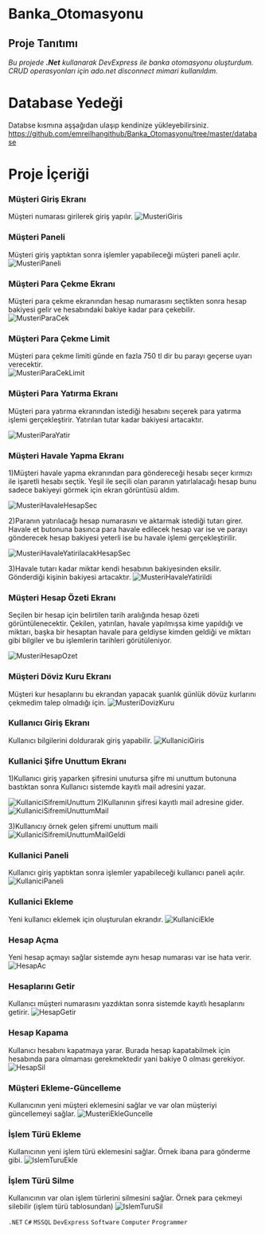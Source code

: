 # Banka_Otomasyonu

## Proje Tanıtımı 

*Bu projede **.Net** kullanarak DevExpress ile banka otomasyonu oluşturdum. CRUD operasyonları için ado.net disconnect mimari kullanıldım.*

# Database Yedeği #
Databse kısmına aşşağıdan ulaşıp kendinize yükleyebilirsiniz. https://github.com/emreilhangithub/Banka_Otomasyonu/tree/master/database

# Proje İçeriği #

### Müşteri Giriş Ekranı
Müşteri numarası girilerek giriş yapılır.
![MusteriGiris](https://github.com/emreilhangithub/Banka_Otomasyonu/blob/master/images/MusteriGiris.png)

### Müşteri Paneli
Müşteri giriş yaptıktan sonra işlemler yapabileceği müşteri paneli açılır.
![MusteriPaneli](https://github.com/emreilhangithub/Banka_Otomasyonu/blob/master/images/MusteriPaneli.png)

### Müşteri Para Çekme Ekranı
Müşteri para çekme ekranından hesap numarasını seçtikten sonra hesap bakiyesi gelir ve hesabındaki bakiye kadar para çekebilir.  
![MusteriParaCek](https://github.com/emreilhangithub/Banka_Otomasyonu/blob/master/images/MusteriParaCek.png)

### Müşteri Para Çekme Limit
Müşteri para çekme limiti günde en fazla 750 tl dir bu parayı geçerse uyarı verecektir.  
![MusteriParaCekLimit](https://github.com/emreilhangithub/Banka_Otomasyonu/blob/master/images/MusteriParaCekLimit.png)

### Müşteri Para Yatırma Ekranı
Müşteri para yatırma ekranından istediği hesabını seçerek para yatırma işlemi gerçekleştirir.
Yatırılan tutar kadar bakiyesi artacaktır.


![MusteriParaYatir](https://github.com/emreilhangithub/Banka_Otomasyonu/blob/master/images/MusteriParaYatir.png)

### Müşteri Havale Yapma Ekranı
1)Müşteri havale yapma ekranından para göndereceği hesabı seçer kırmızı ile işaretli hesabı seçtik.
Yeşil ile seçili olan paranın yatırlalacağı hesap bunu sadece bakiyeyi görmek için ekran görüntüsü aldım.


![MusteriHavaleHesapSec](https://github.com/emreilhangithub/Banka_Otomasyonu/blob/master/images/MusteriHavaleHesapSec.png)


2)Paranın yatırılacağı hesap numarasını ve aktarmak istediği tutarı girer.
Havale et butonuna basınca para havale edilecek hesap var ise ve parayı gönderecek hesap bakiyesi yeterli ise bu havale işlemi gerçekleştirilir.


![MusteriHavaleYatirilacakHesapSec](https://github.com/emreilhangithub/Banka_Otomasyonu/blob/master/images/MusteriHavaleYatirilacakHesapSec.png)

3)Havale tutarı kadar miktar kendi hesabının bakiyesinden eksilir.
Gönderdiği kişinin bakiyesi artacaktır.
![MusteriHavaleYatirildi](https://github.com/emreilhangithub/Banka_Otomasyonu/blob/master/images/MusteriHavaleYatirildi.png)

### Müşteri Hesap Özeti Ekranı
Seçilen bir hesap için belirtilen tarih aralığında hesap özeti görüntülenecektir. Çekilen, yatırılan, havale yapılmışsa kime yapıldığı ve miktarı, 
başka bir hesaptan havale para geldiyse kimden geldiği ve miktarı gibi bilgiler ve bu işlemlerin tarihleri görütüleniyor.


![MusteriHesapOzet](https://github.com/emreilhangithub/Banka_Otomasyonu/blob/master/images/MusteriHesapOzet.png)

### Müşteri Döviz Kuru Ekranı
Müşteri kur hesaplarını bu ekrandan yapacak şuanlık günlük dövüz kurlarını çekmedim talep olmadığı için.
![MusteriDovizKuru](https://github.com/emreilhangithub/Banka_Otomasyonu/blob/master/images/MusteriDovizKuru.png)

### Kullanıcı Giriş Ekranı
Kullanıcı bilgilerini doldurarak giriş yapabilir.
![KullaniciGiris](https://github.com/emreilhangithub/Banka_Otomasyonu/blob/master/images/KullaniciGiris.png)

### Kullanici Şifre Unuttum Ekranı
1)Kullanıcı giriş yaparken şifresini unutursa şifre mi unuttum butonuna bastıktan sonra Kullanıcı sistemde kayıtlı mail adresini yazar.


![KullaniciSifremiUnuttum](https://github.com/emreilhangithub/Banka_Otomasyonu/blob/master/images/KullaniciSifremiUnuttum.png)
2)Kullanının şifresi kayıtlı mail adresine gider.
![KullaniciSifremiUnuttumMail](https://github.com/emreilhangithub/Banka_Otomasyonu/blob/master/images/KullaniciSifremiUnuttumMail.png)


3)Kullanıcıy örnek gelen şifremi unuttum maili
![KullaniciSifremiUnuttumMailGeldi](https://github.com/emreilhangithub/Banka_Otomasyonu/blob/master/images/KullaniciSifremiUnuttumMailGeldi.png)

### Kullanici Paneli
Kullanıcı giriş yaptıktan sonra işlemler yapabileceği kullanıcı paneli açılır.
![KullaniciPaneli](https://github.com/emreilhangithub/Banka_Otomasyonu/blob/master/images/KullaniciPaneli.png)

### Kullanici Ekleme
Yeni kullanıcı eklemek için oluşturulan ekrandır.
![KullaniciEkle](https://github.com/emreilhangithub/Banka_Otomasyonu/blob/master/images/KullaniciEkle.png)

### Hesap Açma
Yeni hesap açmayı sağlar sistemde aynı hesap numarası var ise hata verir.
![HesapAc](https://github.com/emreilhangithub/Banka_Otomasyonu/blob/master/images/HesapAc.png)

### Hesaplarını Getir
Kullanıcı müşteri numarasını yazdıktan sonra sistemde kayıtlı hesaplarını getirir. 
![HesapGetir](https://github.com/emreilhangithub/Banka_Otomasyonu/blob/master/images/HesapGetir.png)

### Hesap Kapama
Kullanıcı hesabını kapatmaya yarar. Burada hesap kapatabilmek için hesabında para olmaması gerekmektedir yani bakiye 0 olması gerekiyor.
![HesapSil](https://github.com/emreilhangithub/Banka_Otomasyonu/blob/master/images/HesapSil.png)

### Müşteri Ekleme-Güncelleme
Kullanıcının yeni müşteri eklemesini sağlar ve var olan müşteriyi güncellemeyi sağlar.
![MusteriEkleGuncelle](https://github.com/emreilhangithub/Banka_Otomasyonu/blob/master/images/MusteriEkleGuncelle.png)

### İşlem Türü Ekleme
Kullanıcının yeni işlem türü eklemesini sağlar. Örnek ibana para gönderme gibi.
![IslemTuruEkle](https://github.com/emreilhangithub/Banka_Otomasyonu/blob/master/images/IslemTuruEkle.png)

### İşlem Türü Silme
Kullanıcının var olan işlem türlerini silmesini sağlar. Örnek para çekmeyi silebilir (işlem türü tablosundan)
![IslemTuruSil](https://github.com/emreilhangithub/Banka_Otomasyonu/blob/master/images/IslemTuruSil.png)


```.NET``` ```C#``` ```MSSQL```  ```DevExpress``` ```Software``` ```Computer``` ```Programmer``` 
